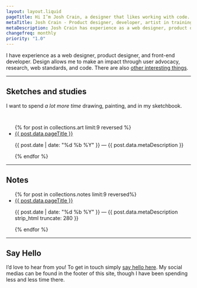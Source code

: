 ```yaml
---
layout: layout.liquid
pageTitle: Hi I’m Josh Crain, a designer that likes working with code.
metaTitle: Josh Crain - Product designer, developer, artist in training
metaDescription: Josh Crain has experience as a web designer, product designer, and front-end developer. Design allows Josh to make an impact through user advocacy, research, web standards, and code.
changefreq: monthly
priority: "1.0"
---
```

<p class="text--larger">I have experience as a web designer, product designer, and front-end developer. Design allows me to make an impact through user advocacy, research, web standards, and code. There are also <a href="/about/">other interesting things</a>.</p>

<hr>
 
## Sketches and studies
I want to spend <em>a lot more time</em> drawing, painting, and in my sketchbook.

<ul class="flex--articles flex--articles--3" style="padding-top:2em;">
{% for post in collections.art limit:9 reversed %}
<li>    
    <!--<img class="lazy" data-src="{{post.data.metaImage}}" alt="Artwork {{ post.data.pageTitle }}">-->
    <a href="{{ post.url }}" class="text--larger">{{ post.data.pageTitle }}</a>
    <p><span class="text--secondary small-caps">{{ post.date | date: "%d %b %Y" }}</span> &mdash; {{ post.data.metaDescription }}</p>
</li>
{% endfor %} 
</ul>

<hr>

## Notes
<ul class="list--articles">
{% for post in collections.notes limit:9 reversed%}
<li>    
    <a href="{{ post.url }}" class="text--larger">{{ post.data.pageTitle }}</a>
    <p><span class="text--secondary small-caps">{{ post.date | date: "%d %b %Y" }}</span> &mdash; {{ post.data.metaDescription strip_html truncate: 280 }}</p>
</li>
{% endfor %} 
</ul>

<hr>

## Say Hello
I’d love to hear from you! To get in touch simply [say hello here](/say-hello/). My social medias can be found in the footer of this site, though I have been spending less and less time there. 